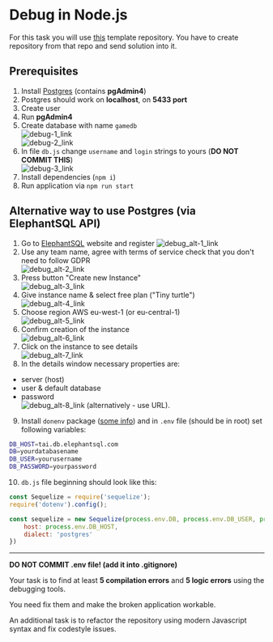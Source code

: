 # Debug in Node.js

For this task you will use [this](https://github.com/AlreadyBored/broken-app) template repository. You have to create repository from that repo and send solution into it.

## Prerequisites

1. Install [Postgres](https://www.postgresql.org/download/) (contains **pgAdmin4**)  
2. Postgres should work on **localhost**, on **5433 port**  
3. Create user  
4. Run **pgAdmin4**  
5. Create database with name `gamedb`  
![debug-1_link](../assets/debug-1.PNG "Instruction 1")  
![debug-2_link](../assets/debug-2.PNG "Instruction 2")  
6. In file `db.js` change `username` and `login` strings to yours (**DO NOT COMMIT THIS**)  
![debug-3_link](../assets/debug-3.PNG "Instruction 3")  
7. Install dependencies (`npm i`)  
8. Run application via `npm run start`  

## Alternative way to use Postgres (via ElephantSQL API)

1. Go to [ElephantSQL](https://www.elephantsql.com/) website and register
![debug_alt-1_link](../assets/d-1.jpg "Instruction alt 1")
2. Use any team name, agree with terms of service check that you don't need to follow GDPR  
![debug_alt-2_link](../assets/d-2.jpg "Instruction alt 2")
3. Press button "Create new Instance"  
![debug_alt-3_link](../assets/d-3.jpg "Instruction alt 3")
4. Give instance name & select free plan ("Tiny turtle")  
![debug_alt-4_link](../assets/d-4.jpg "Instruction alt 4")
5. Choose region AWS eu-west-1 (or eu-central-1)  
![debug_alt-5_link](../assets/d-5.jpg "Instruction alt 5")
6. Confirm creation of the instance  
![debug_alt-6_link](../assets/d-6.jpg "Instruction alt 6")
7. Click on the instance to see details  
![debug_alt-7_link](../assets/d-7.jpg "Instruction alt 7")
8. In the details window necessary properties are:
- server (host)
- user & default database
- password  
![debug_alt-8_link](../assets/d-8.jpg "Instruction alt 8")
(alternatively - use URL).  
9. Install `donenv` package ([some info](https://dev.to/numtostr/environment-variables-in-node-js-the-right-way-15ad)) and in `.env` file (should be in root) set following variables:
```bash
DB_HOST=tai.db.elephantsql.com
DB=yourdatabasename
DB_USER=yourusername
DB_PASSWORD=yourpassword
```
10. `db.js` file beginning should look like this:
```js  
const Sequelize = require('sequelize');
require('dotenv').config();

const sequelize = new Sequelize(process.env.DB, process.env.DB_USER, process.env.DB_PASSWORD, {
    host: process.env.DB_HOST,
    dialect: 'postgres'
})
```

---

**DO NOT COMMIT .env file! (add it into .gitignore)**

Your task is to find at least **5 compilation errors** and **5 logic errors** using the debugging tools.

You need fix them and make the broken application workable.

An additional task is to refactor the repository using modern Javascript syntax and fix codestyle issues.